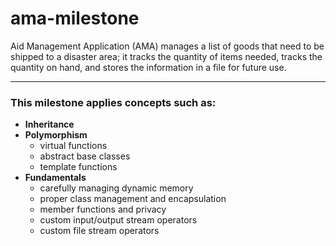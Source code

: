 # ama-milestone
Aid Management Application (AMA) manages a list of goods that need to be shipped to a disaster area; it tracks the quantity of items needed, tracks the quantity on hand, and stores the information in a file for future use.
___
### This milestone applies concepts such as:
- **Inheritance** 
- **Polymorphism**
  - virtual functions
  - abstract base classes
  - template functions
- **Fundamentals** 
  - carefully managing dynamic memory
  - proper class management and encapsulation
  - member functions and privacy
  - custom input/output stream operators
  - custom file stream operators
